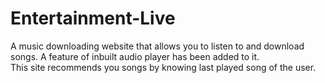 # Entertainment-Live
A music downloading website that allows you to listen to and download songs. 
A feature of inbuilt audio player has been added to it.  
This site recommends you songs by knowing last played song of the user.
